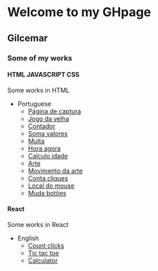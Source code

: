 # Welcome to my GHpage 
## Gilcemar
### Some of my works

#### HTML JAVASCRIPT CSS
Some works in HTML

* Portuguese
  * [Página de captura](https://gilcemargz.github.io/cursos/curso_programadorbr/aula06/index.html)
  * [Jogo da velha](https://gilcemargz.github.io/curso_javascript//EDX_course_js_basic/module_01.html)
  * [Contador](https://gilcemargz.github.io/curso_javascript/aula14/ex012.html)
  * [Soma valores](https://gilcemargz.github.io/curso_javascript/Aula10/ex007.html)
  * [Multa](https://gilcemargz.github.io/curso_javascript/Aula11/ex009.html)
  * [Hora agora](https://gilcemargz.github.io/curso_javascript/Aula12/ex010.html)
  * [Calculo idade](https://gilcemargz.github.io/curso_javascript/Aula12/ex011.html)
  * [Arte](https://gilcemargz.github.io/curso_javascript/EDX_course_js_basic/html_canvas.html)
  * [Movimento da arte](https://gilcemargz.github.io/curso_javascript/EDX_course_js_basic/movimento.html)
  * [Conta cliques](https://gilcemargz.github.io/curso_javascript/EDX_course_js_basic/teste_callback.html)
  * [Local do mouse](https://gilcemargz.github.io/curso_javascript/EDX_course_js_basic/testeMouse.html)
  * [Muda botões](https://gilcemargz.github.io/curso_javascript/HackerHank/index.html)

#### React
Some works in React

* English
  * [Count clicks](https://gilcemargz.github.io/teste_react/contador/)
  * [Tic tac toe](https://gilcemargz.github.io/teste_react/tic_tac_toe/)
  * [Calculator](https://gilcemargz.github.io/teste_react/calculator/)   
